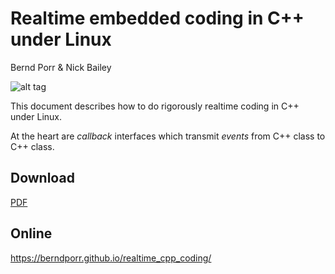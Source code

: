 # Realtime embedded coding in C++ under Linux

Bernd Porr & Nick Bailey

![alt tag](teaserpic.png)

This document describes how to do rigorously realtime coding in C++
under Linux.

At the heart are *callback* interfaces which transmit *events*
from C++ class to C++ class.

## Download
[PDF](docs/realtime_embedded_co.pdf)

## Online
https://berndporr.github.io/realtime_cpp_coding/
